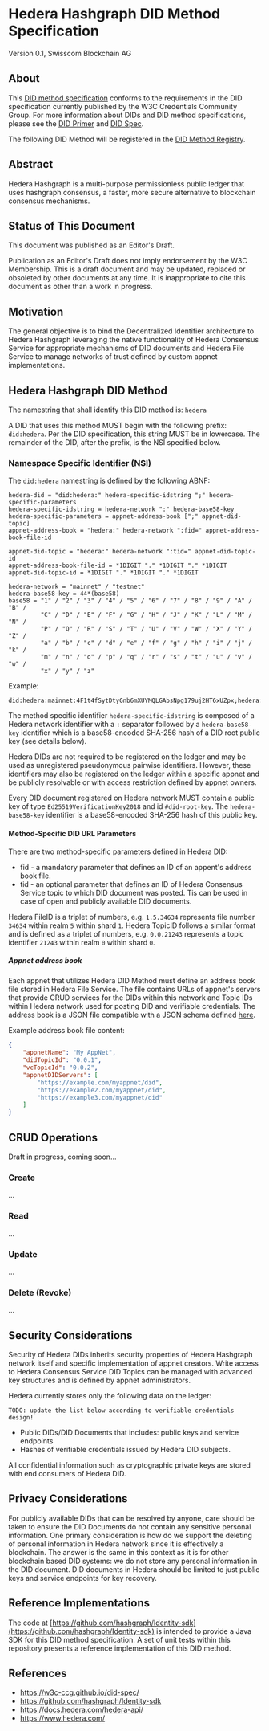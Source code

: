 # Hedera Hashgraph DID Method Specification
Version 0.1, Swisscom Blockchain AG

## About
This [DID method specification](https://w3c-ccg.github.io/did-spec/#specific-did-method-schemes) conforms to the requirements in the DID specification currently published by the W3C Credentials Community Group. For more information about DIDs and DID method specifications, please see the [DID Primer](https://github.com/WebOfTrustInfo/rwot5-boston/blob/master/topics-and-advance-readings/did-primer.md) and [DID Spec](https://w3c.github.io/did-core/).

The following DID Method will be registered in the [DID Method Registry](https://w3c-ccg.github.io/did-method-registry/).

## Abstract
Hedera Hashgraph is a multi-purpose permissionless public ledger that uses hashgraph consensus, a faster, more secure alternative to blockchain consensus mechanisms.

## Status of This Document
This document was published as an Editor's Draft.

Publication as an Editor's Draft does not imply endorsement by the W3C Membership. This is a draft document and may be updated, replaced or obsoleted by other documents at any time. It is inappropriate to cite this document as other than a work in progress.

## Motivation
The general objective is to bind the Decentralized Identifier architecture to Hedera Hashgraph leveraging the native functionality of Hedera Consensus Service for appropriate mechanisms of DID documents and Hedera File Service to manage networks of trust defined by custom appnet implementations.

## Hedera Hashgraph DID Method
The namestring that shall identify this DID method is: `hedera`

A DID that uses this method MUST begin with the following prefix: `did:hedera`. Per the DID specification, this string MUST be in lowercase. The remainder of the DID, after the prefix, is the NSI specified below.

### Namespace Specific Identifier (NSI)
The `did:hedera` namestring is defined by the following ABNF:
```abnf
hedera-did = "did:hedera:" hedera-specific-idstring ";" hedera-specific-parameters
hedera-specific-idstring = hedera-network ":" hedera-base58-key
hedera-specific-parameters = appnet-address-book [";" appnet-did-topic]
appnet-address-book = "hedera:" hedera-network ":fid=" appnet-address-book-file-id

appnet-did-topic = "hedera:" hedera-network ":tid=" appnet-did-topic-id
appnet-address-book-file-id = *1DIGIT "." *1DIGIT "." *1DIGIT
appnet-did-topic-id = *1DIGIT "." *1DIGIT "." *1DIGIT

hedera-network = "mainnet" / "testnet"
hedera-base58-key = 44*(base58)
base58 = "1" / "2" / "3" / "4" / "5" / "6" / "7" / "8" / "9" / "A" / "B" /
         "C" / "D" / "E" / "F" / "G" / "H" / "J" / "K" / "L" / "M" / "N" /
         "P" / "Q" / "R" / "S" / "T" / "U" / "V" / "W" / "X" / "Y" / "Z" /
         "a" / "b" / "c" / "d" / "e" / "f" / "g" / "h" / "i" / "j" / "k" /
         "m" / "n" / "o" / "p" / "q" / "r" / "s" / "t" / "u" / "v" / "w" /
         "x" / "y" / "z"
```

Example:
```
did:hedera:mainnet:4F1t4fSytDtyGnb6mXUYMQLGAbsNpg179uj2HT6xUZpx;hedera:mainnet:fid=0.0.123
```

The method specific identifier `hedera-specific-idstring` is composed of a Hedera network identifier with a `:` separator followed by a `hedera-base58-key` identifier which is a base58-encoded SHA-256 hash of a DID root public key (see details below). 

Hedera DIDs are not required to be registered on the ledger and may be used as unregistered pseudonymous pairwise identifiers. However, these identifiers may also be registered on the ledger within a specific appnet and be publicly resolvable or with access restriction defined by appnet owners. 

Every DID document registered on Hedera network MUST contain a public key of type `Ed25519VerificationKey2018` and id `#did-root-key`.
The `hedera-base58-key` identifier is a base58-encoded SHA-256 hash of this public key. 

#### Method-Specific DID URL Parameters
There are two method-specific parameters defined in Hedera DID:
- fid - a mandatory parameter that defines an ID of an appent's address book file. 
- tid - an optional parameter that defines an ID of Hedera Consensus Service topic to which DID document was posted. Tis can be used in case of open and publicly available DID documents.

Hedera FileID is a triplet of numbers, e.g. `1.5.34634` represents file number `34634` within realm `5` within shard `1`.
Hedera TopicID follows a similar format and is defined as a triplet of numbers, e.g. `0.0.21243` represents a topic identifier `21243` within realm `0` within shard `0`.

##### Appnet address book
Each appnet that utilizes Hedera DID Method must define an address book file stored in Hedera File Service. The file contains URLs of appnet's servers that provide CRUD services for the DIDs within this network and Topic IDs within Hedera network used for posting DID and verifiable credentials. The address book is a JSON file compatible with a JSON schema defined [here](appnet-address-book.schema.json).

Example address book file content:
```json
{
	"appnetName": "My AppNet",
	"didTopicId": "0.0.1",
	"vcTopicId": "0.0.2",
	"appnetDIDServers": [
		"https://example.com/myappnet/did", 
		"https://example2.com/myappnet/did", 
		"https://example3.com/myappnet/did"
	]
}
```

## CRUD Operations
Draft in progress, coming soon...


### Create
...

### Read
...

### Update
...

### Delete (Revoke)
...

## Security Considerations
Security of Hedera DIDs inherits security properties of Hedera Hashgraph network itself and specific implementation of appnet creators.
Write access to Hedera Consensus Service DID Topics can be managed with advanced key structures and is defined by appnet administrators.

Hedera currently stores only the following data on the ledger:

```
TODO: update the list below according to verifiable credentials design!
``` 
* Public DIDs/DID Documents that includes: public keys and service endpoints
* Hashes of verifiable credentials issued by Hedera DID subjects.

All confidential information such as cryptographic private keys are stored with end consumers of Hedera DID.

## Privacy Considerations
For publicly available DIDs that can be resolved by anyone, care should be taken to ensure the DID Documents do not contain any sensitive personal information. One primary consideration is how do we support the deleting of personal information in Hedera network since it is effectively a blockchain. The answer is the same in this context as it is for other blockchain based DID systems: we do not store any personal information in the DID document. DID documents in Hedera should be limited to just public keys and service endpoints for key recovery.

## Reference Implementations
The code at [https://github.com/hashgraph/Identity-sdk](https://github.com/hashgraph/Identity-sdk) is intended to provide a Java SDK for this DID method specification. A set of unit tests within this repository presents a reference implementation of this DID method.

## References
* <https://w3c-ccg.github.io/did-spec/>
* <https://github.com/hashgraph/Identity-sdk> 
* <https://docs.hedera.com/hedera-api/>
* <https://www.hedera.com/>
